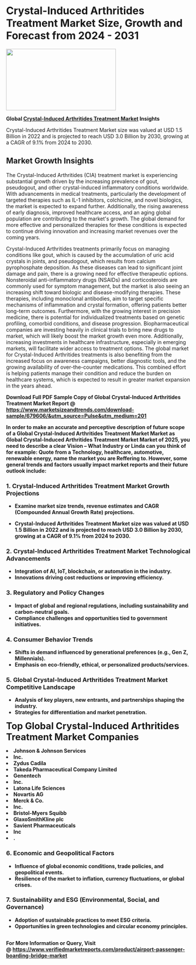 <H1>Crystal-Induced Arthritides Treatment Market Size, Growth and Forecast from 2024 - 2031</H1><img class="aligncenter size-medium wp-image-584254" src="https://thirdeyenews.in/wp-content/uploads/2024/09/Global-Market-Research-300x168.jpeg" alt="" width="300" height="168" /><p><strong>Global&nbsp;<a href="https://www.marketsizeandtrends.com/download-sample/679606/&amp;utm_source=Pulse&amp;utm_medium=201">Crystal-Induced Arthritides Treatment Market</a> Insights</strong></p><p>Crystal-Induced Arthritides Treatment Market size was valued at USD 1.5 Billion in 2022 and is projected to reach USD 3.0 Billion by 2030, growing at a CAGR of 9.1% from 2024 to 2030.</p><p><h2>Market Growth Insights</h2> <p>The Crystal-Induced Arthritides (CIA) treatment market is experiencing substantial growth driven by the increasing prevalence of gout, pseudogout, and other crystal-induced inflammatory conditions worldwide. With advancements in medical treatments, particularly the development of targeted therapies such as IL-1 inhibitors, colchicine, and novel biologics, the market is expected to expand further. Additionally, the rising awareness of early diagnosis, improved healthcare access, and an aging global population are contributing to the market's growth. The global demand for more effective and personalized therapies for these conditions is expected to continue driving innovation and increasing market revenues over the coming years.</p> <p><strong></strong></p> <p>Crystal-Induced Arthritides treatments primarily focus on managing conditions like gout, which is caused by the accumulation of uric acid crystals in joints, and pseudogout, which results from calcium pyrophosphate deposition. As these diseases can lead to significant joint damage and pain, there is a growing need for effective therapeutic options. Nonsteroidal anti-inflammatory drugs (NSAIDs) and corticosteroids are commonly used for symptom management, but the market is also seeing an increasing shift toward biologic and disease-modifying therapies. These therapies, including monoclonal antibodies, aim to target specific mechanisms of inflammation and crystal formation, offering patients better long-term outcomes. Furthermore, with the growing interest in precision medicine, there is potential for individualized treatments based on genetic profiling, comorbid conditions, and disease progression. Biopharmaceutical companies are investing heavily in clinical trials to bring new drugs to market, which will likely boost the market growth even more. Additionally, increasing investments in healthcare infrastructure, especially in emerging markets, will facilitate wider access to treatment options. The global market for Crystal-Induced Arthritides treatments is also benefiting from the increased focus on awareness campaigns, better diagnostic tools, and the growing availability of over-the-counter medications. This combined effort is helping patients manage their condition and reduce the burden on healthcare systems, which is expected to result in greater market expansion in the years ahead.</p> <p><strong></p><p><span class=""><strong>Download Full PDF Sample Copy of Global Crystal-Induced Arthritides Treatment Market Report</strong> @ <a href="https://www.marketsizeandtrends.com/download-sample/679606/&amp;utm_source=Pulse&amp;utm_medium=201" target="_blank">https://www.marketsizeandtrends.com/download-sample/679606/&amp;utm_source=Pulse&amp;utm_medium=201</a></span></p><p>In order to make an accurate and perceptive description of future scope of a Global&nbsp;Crystal-Induced Arthritides Treatment Market Market as Global&nbsp;Crystal-Induced Arthritides Treatment Market Market of 2025, you need to describe a clear Vision &ndash; What Industry or Linda can you think of for example: Quote from a Technology, healthcare, automotive, renewable energy, name the market you are Reffering to. However, some general trends and factors usually impact market reports and their future outlook include:</p><h3>1.&nbsp;<strong>Crystal-Induced Arthritides Treatment Market Growth Projections</strong></h3><ul><li>Examine market size trends, revenue estimates and CAGR (Compounded Annual Growth Rate) projections.</li><li><p>Crystal-Induced Arthritides Treatment Market size was valued at USD 1.5 Billion in 2022 and is projected to reach USD 3.0 Billion by 2030, growing at a CAGR of 9.1% from 2024 to 2030.</p></li></ul><h3>2.&nbsp;<strong>Crystal-Induced Arthritides Treatment Market Technological Advancements</strong></h3><ul><li>Integration of AI, IoT, blockchain, or automation in the industry.</li><li>Innovations driving cost reductions or improving efficiency.</li></ul><h3>3.&nbsp;<strong>Regulatory and Policy Changes</strong></h3><ul><li>Impact of global and regional regulations, including sustainability and carbon-neutral goals.</li><li>Compliance challenges and opportunities tied to government initiatives.</li></ul><h3>4.&nbsp;<strong>Consumer Behavior Trends</strong></h3><ul><li>Shifts in demand influenced by generational preferences (e.g., Gen Z, Millennials).</li><li>Emphasis on eco-friendly, ethical, or personalized products/services.</li></ul><h3>5.&nbsp;<strong>Global Crystal-Induced Arthritides Treatment Market Competitive Landscape</strong></h3><ul><li>Analysis of key players, new entrants, and partnerships shaping the industry.</li><li>Strategies for differentiation and market penetration.</li></ul><p data-pm-slice="1 1 []"><span style="color: inherit; font-family: inherit; font-size: 25px;">Top Global Crystal-Induced Arthritides Treatment Market Companies</span></p><div class="" data-test-id=""><p><li>Johnson & Johnson Services</li><li> Inc.</li><li> Zydus Cadila</li><li> Takeda Pharmaceutical Company Limited</li><li> Genentech</li><li> Inc.</li><li> Latona Life Sciences</li><li> Novartis AG</li><li> Merck & Co.</li><li> Inc.</li><li> Bristol-Myers Squibb</li><li> GlaxoSmithKline plc</li><li> Savient Pharmaceuticals</li><li> Inc</li><li>.</li></p></div><h3>6.&nbsp;<strong>Economic and Geopolitical Factors</strong></h3><ul><li>Influence of global economic conditions, trade policies, and geopolitical events.</li><li>Resilience of the market to inflation, currency fluctuations, or global crises.</li></ul><h3>7.&nbsp;<strong>Sustainability and ESG (Environmental, Social, and Governance)</strong></h3><ul><li>Adoption of sustainable practices to meet ESG criteria.</li><li>Opportunities in green technologies and circular economy principles.</li></ul><h2><strong style="font-size: 14px;">For More Information or Query, Visit @&nbsp;</strong><a style="background-color: #ffffff; font-size: 14px;" href="https://www.marketsizeandtrends.com/report/crystal-induced-arthritides-treatment-market/" target="_blank">https://www.verifiedmarketreports.com/product/airport-passenger-boarding-bridge-market</a></h2>
